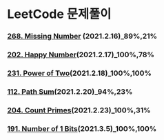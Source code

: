 # LeetCode 문제풀이

### [268. Missing Number](https://leetcode.com/problems/missing-number/) (2021.2.16)_89%,21%

### [202. Happy Number](https://leetcode.com/problems/happy-number/)(2021.2.17)_100%,78%

### [231. Power of Two](https://leetcode.com/problems/power-of-two/)(2021.2.18)_100%,100%

### [112. Path Sum](https://leetcode.com/problems/path-sum/)(2021.2.20)_94%,23%

### [204. Count Primes](https://leetcode.com/problems/count-primes/)(2021.2.23)_100%,31%

### [191. Number of 1 Bits](https://leetcode.com/problems/number-of-1-bits/)(2021.3.5)_100%,100%

